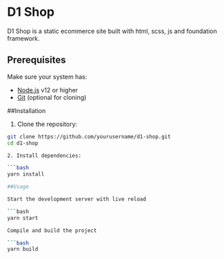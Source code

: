 # D1 Shop

D1 Shop is a static ecommerce site built with html, scss, js and foundation framework.

## Prerequisites

Make sure your system has:

- [Node.js](https://nodejs.org/) v12 or higher
- [Git](https://git-scm.com/) (optional for cloning)

##Installation

1. Clone the repository:

```bash
git clone https://github.com/yourusername/d1-shop.git
cd d1-shop

2. Install dependencies:

```bash
yarn install

##Usage

Start the development server with live reload

```bash
yarn start

Compile and build the project

```bash
yarn build

